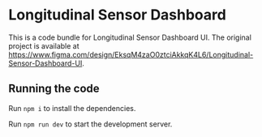 
  # Longitudinal Sensor Dashboard

  This is a code bundle for Longitudinal Sensor Dashboard UI. The original project is available at https://www.figma.com/design/EksqM4zaO0ztciAkkqK4L6/Longitudinal-Sensor-Dashboard-UI.

  ## Running the code

  Run `npm i` to install the dependencies.

  Run `npm run dev` to start the development server.
  